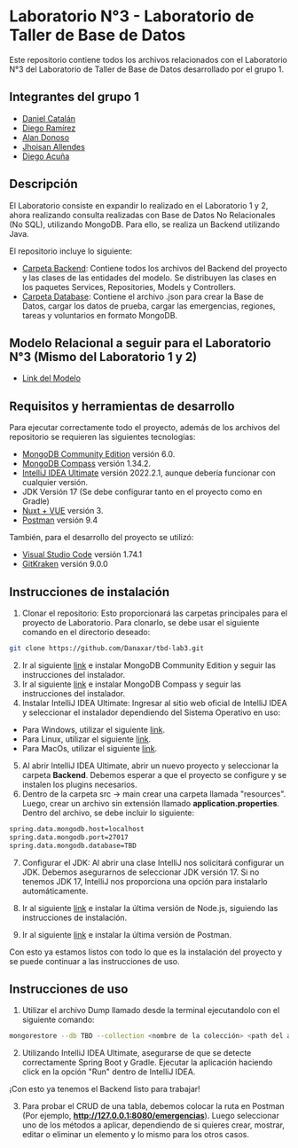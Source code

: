 # Laboratorio N°3 - Laboratorio de Taller de Base de Datos
Este repositorio contiene todos los archivos relacionados con el Laboratorio N°3 del
Laboratorio de Taller de Base de Datos desarrollado por el grupo 1. 

## Integrantes del grupo 1
* [Daniel Catalán](https://github.com/Danaxar)
* [Diego Ramírez](https://github.com/DiegoRamirez2)
* [Alan Donoso](https://github.com/4lephZer0)
* [Jhoisan Allendes](https://github.com/holYadio)
* [Diego Acuña](https://github.com/Dieggo19)

## Descripción
El Laboratorio consiste en expandir lo realizado en el Laboratorio 1 y 2, ahora realizando consulta realizadas con Base de Datos No Relacionales (No SQL), utilizando MongoDB. Para ello, se realiza un Backend utilizando Java. <br>

El repositorio incluye lo siguiente:  <br>
* [Carpeta Backend](https://github.com/Danaxar/tbd-lab3/tree/main/Backend): Contiene todos los archivos del Backend del proyecto y las clases de las entidades del modelo. 
Se distribuyen las clases en los paquetes Services, Repositories, Models y Controllers.
* [Carpeta Database](https://github.com/Danaxar/tbd-lab3/blob/main/import.json): Contiene el archivo .json para crear la Base de Datos, cargar los datos de prueba, cargar las emergencias, regiones, tareas y voluntarios en formato MongoDB.

## Modelo Relacional a seguir para el Laboratorio N°3 (Mismo del Laboratorio 1 y 2)

* [Link del Modelo](https://lucid.app/lucidchart/40133991-4eb4-477a-8dbf-cef306156ed9/edit?viewport_loc=-1160%2C201%2C2990%2C1421%2C0_0&invitationId=inv_add495fb-67ce-4904-af54-fb84dadb2197)


## Requisitos y herramientas de desarrollo
Para ejecutar correctamente todo el proyecto, además de los archivos del repositorio se requieren las siguientes tecnologías:

* [MongoDB Community Edition](https://www.mongodb.com/docs/manual/tutorial/install-mongodb-on-windows/) versión 6.0.
* [MongoDB Compass](https://www.mongodb.com/try/download/compass) versión 1.34.2.
* [IntelliJ IDEA Ultimate](https://www.jetbrains.com/es-es/idea/download/#section=windows) versión 2022.2.1, aunque debería funcionar con cualquier versión.
* JDK Versión 17 (Se debe configurar tanto en el proyecto como en Gradle)
* [Nuxt + VUE](https://nuxtjs.org) versión 3.
* [Postman](https://www.postman.com/downloads/) versión 9.4

También, para el desarrollo del proyecto se utilizó:
* [Visual Studio Code](https://code.visualstudio.com) versión 1.74.1
* [GitKraken](https://www.gitkraken.com) versión 9.0.0

## Instrucciones de instalación
1. Clonar el repositorio: Esto proporcionará las carpetas principales para el proyecto de Laboratorio. Para clonarlo, se debe usar el siguiente comando en el directorio deseado:
```sh
git clone https://github.com/Danaxar/tbd-lab3.git
```
2. Ir al siguiente [link](https://www.mongodb.com/docs/manual/tutorial/install-mongodb-on-windows/) e instalar MongoDB Community Edition y seguir las instrucciones del instalador.
3. Ir al siguiente [link](https://www.mongodb.com/try/download/compass) e instalar MongoDB Compass y seguir las instrucciones del instalador.
4. Instalar IntelliJ IDEA Ultimate: Ingresar al sitio web oficial de IntelliJ IDEA y seleccionar el instalador dependiendo del Sistema Operativo en uso:
* Para Windows, utilizar el siguiente [link](https://www.jetbrains.com/idea/download/#section=windows).
* Para Linux, utilizar el siguiente [link](https://www.jetbrains.com/es-es/idea/download/#section=linux).
* Para MacOs, utilizar el siguiente [link](https://www.jetbrains.com/es-es/idea/download/#section=mac).
5. Al abrir IntelliJ IDEA Ultimate, abrir un nuevo proyecto y seleccionar la carpeta **Backend**. Debemos esperar a que el proyecto se configure y se instalen los plugins necesarios.
6. Dentro de la carpeta src -> main crear una carpeta llamada "resources". Luego, crear un archivo sin extensión llamado **application.properties**. Dentro del archivo, se debe incluir lo siguiente:
```sh
spring.data.mongodb.host=localhost
spring.data.mongodb.port=27017
spring.data.mongodb.database=TBD
```
7. Configurar el JDK: Al abrir una clase IntelliJ nos solicitará configurar un JDK. Debemos asegurarnos de seleccionar JDK versión 17. Si no tenemos JDK 17, IntelliJ nos proporciona una opción para instalarlo automáticamente. 
8. Ir al siguiente [link](https://nodejs.org/en/) e instalar la última versión de Node.js, siguiendo las instrucciones de instalación.

9. Ir al siguiente [link](https://www.postman.com/downloads/) e instalar la última versión de Postman.

Con esto ya estamos listos con todo lo que es la instalación del proyecto y se puede continuar a las instrucciones de uso.

## Instrucciones de uso
1. Utilizar el archivo Dump llamado desde la terminal ejecutandolo con el siguiente comando:
```sh
mongorestore --db TBD --collection <nombre de la colección> <path del archivo .bson>
```
2. Utilizando IntelliJ IDEA Ultimate, asegurarse de que se detecte correctamente Spring Boot y Gradle. Ejecutar la aplicación haciendo click en la opción "Run" dentro de IntelliJ IDEA.

¡Con esto ya tenemos el Backend listo para trabajar!

3. Para probar el CRUD de una tabla, debemos colocar la ruta en Postman (Por ejemplo, **http://127.0.0.1:8080/emergencias**). Luego seleccionar uno de los métodos a aplicar, dependiendo de si quieres crear, mostrar, editar o eliminar un elemento y lo mismo para los otros casos.
